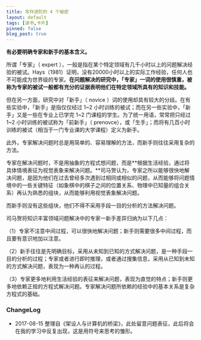 ```yaml
---
title: 写作进阶的 4 个秘密
layout: default
tags: [读书,卡片]
pinned: false
blog_post: true
---
```




**有必要明确专家和新手的基本含义。**

所谓「专家」（ expert ），一般是指在某个特定领域有几千小时以上的问题解决经验的被试。Hays（1981）证明，没有20000小时以上的实际工作经验，任何人也不可能成为世界级的专家。**在问题解决的研究中，「专家」一词的使用很慎重，被称为专家的被试一般都有充分的证据表明他们在特定领域所具有的知识和技能。**

但在另一方面，研究中对「新手」（ novice ）词的使用却具有较大的分歧。在有些实验中，「新手」是指仅仅经过 1~2 小时训练的被试；而在另一些实验中，「新手」又是一些在专业上已学完 1~2 门课程的学生。为了统一用语，常常把只经过 1~2 小时训练的被试称为「前新手」（ prenovce），或「生手」；而将有几百小时训练的被试（相当于一门专业课的大学课程）定义为新手。

此外，专家解决问题时总是用简单的、容易理解的方法，而新手则往往采用复杂的方法。

专家在解决问题时，不是用抽象的方程式想问题，而是**根据生活经验，通过将具体情境表征为视觉表象来解决问题。**司马贺认为，专家之所以能够很快地解决问题，是因为他们在过去曾经多次遇到过相同或相似的问题，从而能够将问题情境中的一些关键特征（如象棋中的棋子之间的位置关系、物理中已知量的组合关系）再认为熟悉的组块，从而能够利用视觉表象解决问题。

而新手则没有这些组块，他们不得不采用手段一目的分析的方法解决问题。

司马贺将知识丰富领域问题解决中的专家一新手差异归纳为以下几点：

（1）专家不注意中间过程，可以很快地解决问题；新手则需要很多中间过程，而且要有意识地加以注意。

（2）新手往往是先明确目标，采用从未知到已知的方式解决问题，是一种手段一目的分析的过程；专家或者进行即时推理，或者通过搜集信息，采用从已知到未知的方式解决问题，表现为一种再认的过程。

（3）专家更多地利用生活经验的表征来解决问题，表现为直觉的特点；新手则更多地依赖正规的方程式解决问题。专家解决问题所依赖的经验中的基本关系是复杂方程式的基础。

###  ChangeLog

- 2017-08-15 整理自《架设人与计算机的桥梁》，此处留意问题表征，此后将会在我的学习中反复出现，这是用符号来思考的雏形。

